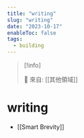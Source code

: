 ```yaml
---
title: "writing"
slug: "writing"
date: "2023-10-17"
enableToc: false
tags:
  - building
---
```


> [!info]
>
> 🌱 來自: [[其他領域]]

# writing

- [[Smart Brevity]]
